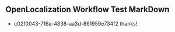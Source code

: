 ## OpenLocalization Workflow Test MarkDown
* c02f0043-716a-4838-aa3d-861959e734f2 thanks!

<!--HONumber=Sep16_HO1-->


